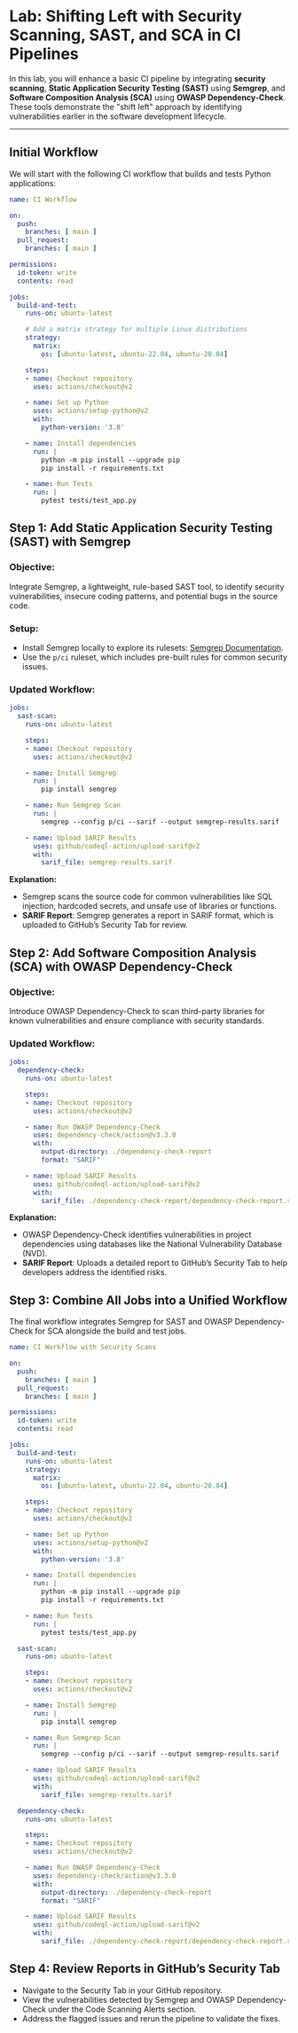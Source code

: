 # **Lab: Shifting Left with Security Scanning, SAST, and SCA in CI Pipelines**

In this lab, you will enhance a basic CI pipeline by integrating **security scanning**, **Static Application Security Testing (SAST)** using **Semgrep**, and **Software Composition Analysis (SCA)** using **OWASP Dependency-Check**. These tools demonstrate the "shift left" approach by identifying vulnerabilities earlier in the software development lifecycle.

---

## **Initial Workflow**
We will start with the following CI workflow that builds and tests Python applications:

```yaml
name: CI Workflow

on:
  push:
    branches: [ main ]
  pull_request:
    branches: [ main ]

permissions:
  id-token: write
  contents: read

jobs:
  build-and-test:
    runs-on: ubuntu-latest

    # Add a matrix strategy for multiple Linux distributions
    strategy:
      matrix:
        os: [ubuntu-latest, ubuntu-22.04, ubuntu-20.04]

    steps:
    - name: Checkout repository
      uses: actions/checkout@v2

    - name: Set up Python
      uses: actions/setup-python@v2
      with:
        python-version: '3.8'

    - name: Install dependencies
      run: |
        python -m pip install --upgrade pip
        pip install -r requirements.txt

    - name: Run Tests
      run: |
        pytest tests/test_app.py
```

## **Step 1: Add Static Application Security Testing (SAST) with Semgrep**
### Objective:
Integrate Semgrep, a lightweight, rule-based SAST tool, to identify security vulnerabilities, insecure coding patterns, and potential bugs in the source code.

### Setup:
- Install Semgrep locally to explore its rulesets: [Semgrep Documentation](https://semgrep.dev/docs/).
- Use the `p/ci` ruleset, which includes pre-built rules for common security issues.

### Updated Workflow:
```yaml
jobs:
  sast-scan:
    runs-on: ubuntu-latest

    steps:
    - name: Checkout repository
      uses: actions/checkout@v2

    - name: Install Semgrep
      run: |
        pip install semgrep

    - name: Run Semgrep Scan
      run: |
        semgrep --config p/ci --sarif --output semgrep-results.sarif

    - name: Upload SARIF Results
      uses: github/codeql-action/upload-sarif@v2
      with:
        sarif_file: semgrep-results.sarif
```
**Explanation:**
- Semgrep scans the source code for common vulnerabilities like SQL injection, hardcoded secrets, and unsafe use of libraries or functions.
- **SARIF Report**: Semgrep generates a report in SARIF format, which is uploaded to GitHub’s Security Tab for review.

## **Step 2: Add Software Composition Analysis (SCA) with OWASP Dependency-Check**
### Objective:
Introduce OWASP Dependency-Check to scan third-party libraries for known vulnerabilities and ensure compliance with security standards.

### Updated Workflow:
```yaml
jobs:
  dependency-check:
    runs-on: ubuntu-latest

    steps:
    - name: Checkout repository
      uses: actions/checkout@v2

    - name: Run OWASP Dependency-Check
      uses: dependency-check/action@v3.3.0
      with:
        output-directory: ./dependency-check-report
        format: "SARIF"

    - name: Upload SARIF Results
      uses: github/codeql-action/upload-sarif@v2
      with:
        sarif_file: ./dependency-check-report/dependency-check-report.sarif
```
**Explanation:**
- OWASP Dependency-Check identifies vulnerabilities in project dependencies using databases like the National Vulnerability Database (NVD).
- **SARIF Report**: Uploads a detailed report to GitHub’s Security Tab to help developers address the identified risks.

## **Step 3: Combine All Jobs into a Unified Workflow**
The final workflow integrates Semgrep for SAST and OWASP Dependency-Check for SCA alongside the build and test jobs.

```yaml
name: CI Workflow with Security Scans

on:
  push:
    branches: [ main ]
  pull_request:
    branches: [ main ]

permissions:
  id-token: write
  contents: read

jobs:
  build-and-test:
    runs-on: ubuntu-latest
    strategy:
      matrix:
        os: [ubuntu-latest, ubuntu-22.04, ubuntu-20.04]

    steps:
    - name: Checkout repository
      uses: actions/checkout@v2

    - name: Set up Python
      uses: actions/setup-python@v2
      with:
        python-version: '3.8'

    - name: Install dependencies
      run: |
        python -m pip install --upgrade pip
        pip install -r requirements.txt

    - name: Run Tests
      run: |
        pytest tests/test_app.py

  sast-scan:
    runs-on: ubuntu-latest

    steps:
    - name: Checkout repository
      uses: actions/checkout@v2

    - name: Install Semgrep
      run: |
        pip install semgrep

    - name: Run Semgrep Scan
      run: |
        semgrep --config p/ci --sarif --output semgrep-results.sarif

    - name: Upload SARIF Results
      uses: github/codeql-action/upload-sarif@v2
      with:
        sarif_file: semgrep-results.sarif

  dependency-check:
    runs-on: ubuntu-latest

    steps:
    - name: Checkout repository
      uses: actions/checkout@v2

    - name: Run OWASP Dependency-Check
      uses: dependency-check/action@v3.3.0
      with:
        output-directory: ./dependency-check-report
        format: "SARIF"

    - name: Upload SARIF Results
      uses: github/codeql-action/upload-sarif@v2
      with:
        sarif_file: ./dependency-check-report/dependency-check-report.sarif
```

## **Step 4: Review Reports in GitHub’s Security Tab**
- Navigate to the Security Tab in your GitHub repository.
- View the vulnerabilities detected by Semgrep and OWASP Dependency-Check under the Code Scanning Alerts section.
- Address the flagged issues and rerun the pipeline to validate the fixes.

